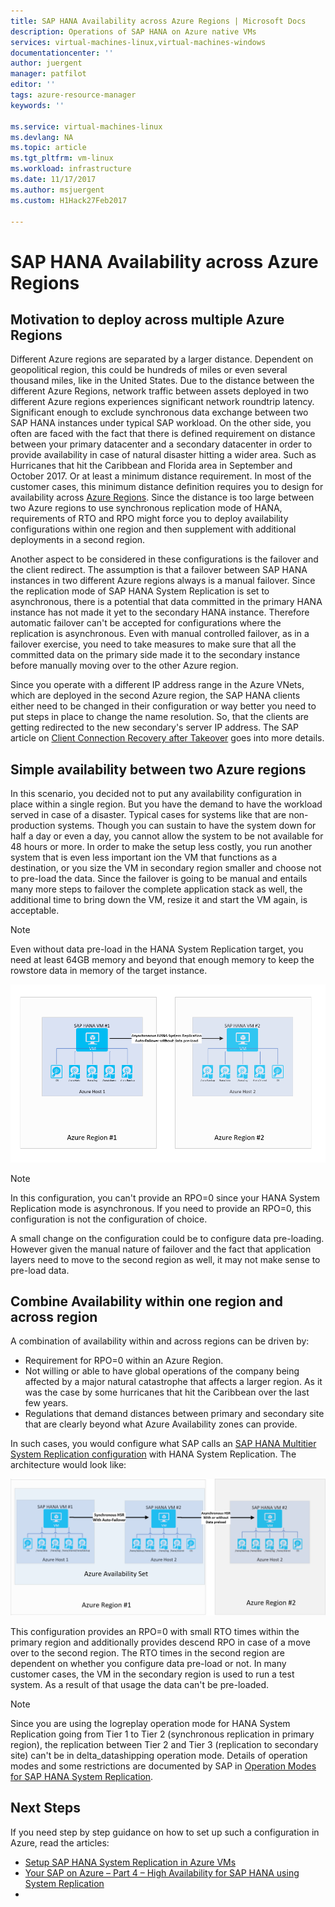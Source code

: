 ```yaml
---
title: SAP HANA Availability across Azure Regions | Microsoft Docs
description: Operations of SAP HANA on Azure native VMs
services: virtual-machines-linux,virtual-machines-windows
documentationcenter: ''
author: juergent
manager: patfilot
editor: ''
tags: azure-resource-manager
keywords: ''

ms.service: virtual-machines-linux
ms.devlang: NA
ms.topic: article
ms.tgt_pltfrm: vm-linux
ms.workload: infrastructure
ms.date: 11/17/2017
ms.author: msjuergent
ms.custom: H1Hack27Feb2017

---
```


# SAP HANA Availability across Azure Regions
## Motivation to deploy across multiple Azure Regions
Different Azure regions are separated by a larger distance. Dependent on geopolitical region, this could be hundreds of miles or even several thousand miles, like in the United States. Due to the distance between the different Azure Regions, network traffic between assets deployed in two different Azure regions experiences significant network roundtrip latency. Significant enough to exclude synchronous data exchange between two SAP HANA instances under typical SAP workload. 
On the other side, you often are faced with the fact that there is defined requirement on distance between your primary datacenter and a secondary datacenter in order to provide availability in case of natural disaster hitting a wider area. Such as Hurricanes that hit the Caribbean and Florida area in September and October 2017. Or at least a minimum distance requirement. In most of the customer cases, this minimum distance definition requires you to design for availability across [Azure Regions](https://azure.microsoft.com/regions/). Since the distance is too large between two Azure regions to use synchronous replication mode of HANA, requirements of RTO and RPO might force you to deploy availability configurations within one region and then supplement with additional deployments in a second region.

Another aspect to be considered in these configurations is the failover and the client redirect. The assumption is that a failover between SAP HANA instances in two different Azure regions always is a manual failover. Since the replication mode of SAP HANA System Replication is set to asynchronous, there is a potential that data committed in the primary HANA instance has not made it yet to the secondary HANA instance. Therefore automatic failover can't be accepted for configurations where the replication is asynchronous. Even with manual controlled failover, as in a failover exercise, you need to take measures to make sure that all the committed data on the primary side made it to the secondary instance before manually moving over to the other Azure region.
 
Since you operate with a different IP address range in the Azure VNets, which are deployed in the second Azure region, the SAP HANA clients either need to be changed in their configuration or way better you need to put steps in place to change the name resolution. So, that the clients are getting redirected to the new secondary's server IP address. The SAP article on [Client Connection Recovery after Takeover](https://help.sap.com/doc/6b94445c94ae495c83a19646e7c3fd56/2.0.02/en-US/c93a723ceedc45da9a66ff47672513d3.html) goes into more details.   

## Simple availability between two Azure regions
In this scenario, you decided not to put any availability configuration in place within a single region. But you have the demand to have the workload served in case of a disaster. Typical cases for systems like that are non-production systems. Though you can sustain to have the system down for half a day or even a day, you cannot allow the system to be not available for 48 hours or more. In order to make the setup less costly, you run another system that is even less important ion the VM that functions as a destination, or you size the VM in secondary region smaller and choose not to pre-load the data. Since the failover is going to be manual and entails many more steps to failover the complete application stack as well, the additional time to bring down the VM, resize it and start the VM again, is acceptable.

> [!NOTE]
> Even without data pre-load in the HANA System Replication target, you need at least 64GB memory and beyond that enough memory to keep the rowstore data in memory of the target instance.

![Two VMs over two regions](./media/sap-hana-availability-two-region/two_vm_HSR_async_2regions_nopreload.PNG)

> [!NOTE]
> In this configuration, you can't provide an RPO=0 since your HANA System Replication mode is asynchronous. If you need to provide an RPO=0, this configuration is not the configuration of choice.

A small change on the configuration could be to configure data pre-loading. However given the manual nature of failover and the fact that application layers need to move to the second region as well, it may not make sense to pre-load data. 

## Combine Availability within one region and across region 
A combination of availability within and across regions can be driven by:

- Requirement for RPO=0 within an Azure Region.
- Not willing or able to have global operations of the company being affected by a major natural catastrophe  that affects a larger region. As it was the case by some hurricanes that hit the Caribbean over the last few years.
- Regulations that demand distances between primary and secondary site that are clearly beyond what Azure Availability zones can provide.

 
In such cases, you would configure what SAP calls an [SAP HANA Multitier System Replication configuration](https://help.sap.com/viewer/6b94445c94ae495c83a19646e7c3fd56/2.0.02/en-US/ca6f4c62c45b4c85a109c7faf62881fc.html) with HANA System Replication. The architecture would look like:

![three VMs over two regions](./media/sap-hana-availability-two-region/three_vm_HSR_async_2regions_ha_and_dr.PNG)

This configuration provides an RPO=0 with small RTO times within the primary region and additionally provides descend RPO in case of a move over to the second region. The RTO times in the second region are dependent on whether you configure data pre-load or not. In many customer cases, the VM in the secondary region is used to run a test system. As a result of that usage the data can't be pre-loaded.

> [!NOTE]
> Since you are using the logreplay operation mode for HANA System Replication going from Tier 1 to Tier 2 (synchronous replication in primary region), the replication between Tier 2 and Tier 3 (replication to secondary site) can't be in delta_datashipping operation mode. Details of operation modes and some restrictions are documented by SAP in [Operation Modes for SAP HANA System Replication](https://help.sap.com/viewer/6b94445c94ae495c83a19646e7c3fd56/2.0.02/en-US/627bd11e86c84ec2b9fcdf585d24011c.html). 

## Next Steps
If you need step by step guidance on how to set up such a configuration in Azure, read the articles:

- [Setup SAP HANA System Replication in Azure VMs](sap-hana-high-availability.md)
- [Your SAP on Azure – Part 4 – High Availability for SAP HANA using System Replication](https://blogs.sap.com/2018/01/08/your-sap-on-azure-part-4-high-availability-for-sap-hana-using-system-replication/)
- 



 
  
